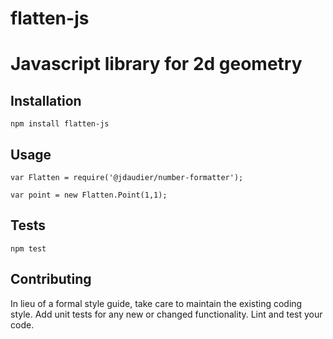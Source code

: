 # flatten-js
Javascript library for 2d geometry
=========

## Installation

  `npm install flatten-js`

## Usage

    var Flatten = require('@jdaudier/number-formatter');

    var point = new Flatten.Point(1,1);
  
## Tests

  `npm test`

## Contributing

In lieu of a formal style guide, take care to maintain the existing coding style. Add unit tests for any new or changed functionality. Lint and test your code.
